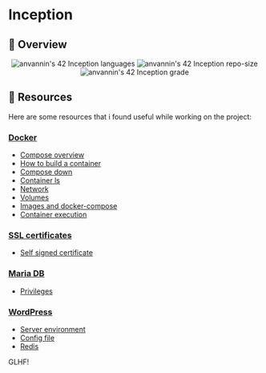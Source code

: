 # Inception

## 📖 Overview

<p align="center">
	<img alt="anvannin's 42 Inception languages" src="https://img.shields.io/github/languages/top/star-child-0/inception?color=red">
	<img alt="anvannin's 42 Inception repo-size" src="https://img.shields.io/github/repo-size/star-child-0/inception?color=green">
	<img alt="anvannin's 42 Inception grade" src="https://img.shields.io/badge/Firenze-%25-success?style-fleat&logo=42">
</p>


## 🔖 Resources

Here are some resources that i found useful while working on the project:

### [Docker](https://www.docker.com/)
- [Compose overview](https://docs.docker.com/compose/reference/)
- [How to build a container](https://docs.docker.com/compose/compose-file/build/)
- [Compose down](https://docs.docker.com/reference/cli/docker/compose/down/)
- [Container ls](https://docs.docker.com/reference/cli/docker/container/ls/)
- [Network](https://docs.docker.com/network/)
- [Volumes](https://docs.docker.com/storage/volumes/)
- [Images and docker-compose](https://dockerlabs.collabnix.com/beginners/difference-compose-dockerfile.html)
- [Container execution](https://docs.docker.com/reference/cli/docker/container/exec/)

### [SSL certificates](https://www.cloudflare.com/learning/ssl/what-is-an-ssl-certificate/)
- [Self signed certificate](https://www.virtuozzo.com/application-platform-docs/self-signed-ssl/)

### [Maria DB](https://mariadb.org/about/)
- [Privileges](https://phoenixnap.com/kb/how-to-create-mariadb-user-grant-privileges)

### [WordPress](https://wordpress.com/)
- [Server environment](https://make.wordpress.org/hosting/handbook/server-environment/#php-extensions)
- [Config file](https://developer.wordpress.org/apis/wp-config-php/)
- [Redis](https://wordpress.org/plugins/redis-cache/#description)

GLHF!
